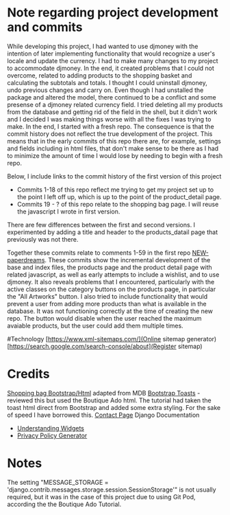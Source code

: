 # Note regarding project development and commits

While developing this project, I had wanted to use djmoney with the intention of later implementing functionality that would recognize a user's locale and update the currency.
I had to make many changes to my project to accommodate djmoney. In the end, it created problems that I could not overcome, related to adding products to the shopping basket and calculating the subtotals and totals. I thought I could uninstall djmoney, undo previous changes and carry on. Even though I had unstalled the package and altered the model, there continued to be a conflict and some presense of a djmoney related currency field. I tried deleting all my products from the database and getting rid of the field in the shell, but it didn't work and I decided I was making things worse with all the fixes I was trying to make. In the end, I started with a fresh repo. The consequence is that the commit history does not reflect the true development of the project. This means that in the early commits of this repo there are, for example, settings and fields including in html files, that don't make sense to be there as I had to minimize the amount of time I would lose by needing to begin with a fresh repo.

Below, I include links to the commit history of the first version of this project

- Commits 1-18 of this repo reflect me trying to get my project set up to the point I left off up, which is up to the point of the product_detail page.
- Commits 19 - ? of this repo relate to the shopping bag page. I will reuse the javascript I wrote in first version.

There are few differences between the first and second versions. I experimented by adding a title and header to the products_datail page that previously was not there. 

Together these commits relate to comments 1-59 in the first repo [NEW-paperdreams](https://github.com/leah-jala/NEW-paperdreams/commits/main). These commits show the incremental development of the base and index files, the products page and the product detail page with related javascript, as well as early attempts to include a wishlist, and to use djmoney. It also reveals problems that I encountered, particularly with the active classes on the category buttons on the products page, in particular the "All Artworks" button. I also tried to include functionality that would prevent a user from adding more products than what is available in the database. It was not functioning correctly at the time of creating the new repo. The button would disable when the user reached the maximum avaiable products, but the user could add them multiple times. 

#Technology
[https://www.xml-sitemaps.com/](Online sitemap generator)
[https://search.google.com/search-console/about](Register sitemap)

# Credits
[Shopping bag Bootstrap/Html](https://mdbootstrap.com/docs/standard/extended/shopping-carts/) adapted from MDB
[Bootstrap Toasts](https://getbootstrap.com/docs/4.3/components/toasts/) - reviewed this but used the Boutique Ado html.  The tutorial had taken the toast html direct from Bootstrap and added some extra styling. For the sake of speed I have borrowed this.
[Contact Page](https://www.bootdey.com/snippets/view/contact-page-section#html)
Django Documentation
- [Understanding Widgets](https://docs.djangoproject.com/en/4.2/ref/forms/widgets/)
- [Privacy Policy Generator](https://www.privacypolicygenerator.info/)

# Notes

The setting "MESSAGE_STORAGE = 'django.contrib.messages.storage.session.SessionStorage'" is not usually required, but it was in the case of this project due to using Git Pod, according the the Boutique Ado Tutorial.